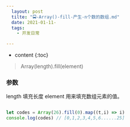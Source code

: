 ```yaml
---
  layout: post
  tilte: "🚍-Array()-fill-产生-n个数的数组.md"
  date: 2021-01-11-
  tags: 
    - 开发日常

---
```



* content
{:toc}


> Array(length).fill(element) 

### 参数
length 填充长度
element   用来填充数组元素的值。
 ```js

 let codes = Array(26).fill(0).map((t,i) => i)
console.log(codes) // [0,1,2,3,4,5,6......25]

```
